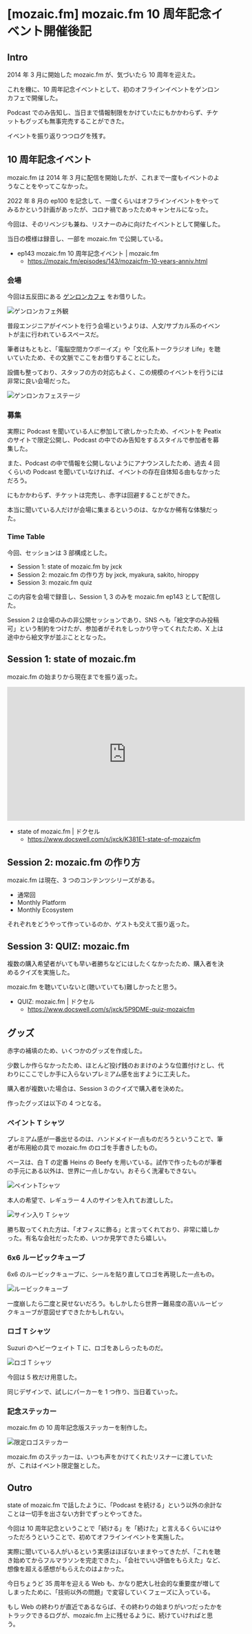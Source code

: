 # [mozaic.fm] mozaic.fm 10 周年記念イベント開催後記

## Intro

2014 年 3 月に開始した mozaic.fm が、気づいたら 10 周年を迎えた。

これを機に、10 周年記念イベントとして、初のオフラインイベントをゲンロンカフェで開催した。

Podcast でのみ告知し、当日まで情報制限をかけていたにもかかわらず、チケットもグッズも無事完売することができた。

イベントを振り返りつつログを残す。


## 10 周年記念イベント

mozaic.fm は 2014 年 3 月に配信を開始したが、これまで一度もイベントのようなことをやってこなかった。

2022 年 8 月の ep100 を記念して、一度くらいはオフラインイベントをやってみるかという計画があったが、コロナ禍であったためキャンセルになった。

今回は、そのリベンジも兼ね、リスナーのみに向けたイベントとして開催した。

当日の模様は録音し、一部を mozaic.fm で公開している。

- ep143 mozaic.fm 10 周年記念イベント | mozaic.fm
  - https://mozaic.fm/episodes/143/mozaicfm-10-years-anniv.html


### 会場

今回は五反田にある [ゲンロンカフェ](https://genron-cafe.jp/) をお借りした。

![ゲンロンカフェ外観](genroncafe.png#500x667)

普段エンジニアがイベントを行う会場というよりは、人文/サブカル系のイベントが主に行われているスペースだ。

筆者はもともと、「電脳空間カウボーイズ」や「文化系トークラジオ Life」を聴いていたため、その文脈でここをお借りすることにした。

設備も整っており、スタッフの方の対応もよく、この規模のイベントを行うには非常に良い会場だった。

![ゲンロンカフェステージ](stage.png#500x375)


### 募集

実際に Podcast を聞いている人に参加して欲しかったため、イベントを Peatix のサイトで限定公開し、Podcast の中でのみ告知をするスタイルで参加者を募集した。

また、Podcast の中で情報を公開しないようにアナウンスしたため、過去 4 回くらいの Podcast を聞いていなければ、イベントの存在自体知る由もなかっただろう。

にもかかわらず、チケットは完売し、赤字は回避することができた。

本当に聞いている人だけが会場に集まるというのは、なかなか稀有な体験だった。


### Time Table

今回、セッションは 3 部構成とした。

- Session 1: state of mozaic.fm by jxck
- Session 2: mozaic.fm の作り方 by jxck, myakura, sakito, hiroppy
- Session 3: mozaic.fm quiz

この内容を会場で録音し、Session 1, 3 のみを mozaic.fm ep143 として配信した。

Session 2 は会場のみの非公開セッションであり、SNS へも「絵文字のみ投稿可」という制約をつけたが、参加者がそれをしっかり守ってくれたため、X 上は途中から絵文字が並ぶこととなった。


## Session 1: state of mozaic.fm

mozaic.fm の始まりから現在までを振り返った。

<iframe src="https://www.docswell.com/slide/K381E1/embed" allowfullscreen="true" width="552" height="311" style="border: 0px; display: block; padding: 0px;"></iframe>

- state of mozaic.fm | ドクセル
  - https://www.docswell.com/s/jxck/K381E1-state-of-mozaicfm


## Session 2: mozaic.fm の作り方

mozaic.fm は現在、3 つのコンテンツシリーズがある。

- 通常回
- Monthly Platform
- Monthly Ecosystem

それぞれをどうやって作っているのか、ゲストも交えて振り返った。


## Session 3: QUIZ: mozaic.fm

複数の購入希望者がいても早い者勝ちなどにはしたくなかったため、購入者を決めるクイズを実施した。

mozaic.fm を聴いていないと(聴いていても)難しかったと思う。

- QUIZ: mozaic.fm | ドクセル
  - https://www.docswell.com/s/jxck/5P9DME-quiz-mozaicfm


## グッズ

赤字の補填のため、いくつかのグッズを作成した。

少数しか作らなかったため、ほとんど投げ銭のおまけのような位置付けとし、代わりにここでしか手に入らないプレミアム感を出すように工夫した。

購入者が複数いた場合は、Session 3 のクイズで購入者を決めた。

作ったグッズは以下の 4 つとなる。


### ペイント T シャツ

プレミアム感が一番出せるのは、ハンドメイド一点ものだろうということで、筆者が布用絵の具で mozaic.fm のロゴを手書きしたもの。

ベースは、白 T の定番 Heins の Beefy を用いている。試作で作ったものが筆者の手元にある以外は、世界に一点しかない。おそらく洗濯もできない。

![ペイントTシャツ](painted-tshirt.png#500x375)

本人の希望で、レギュラー 4 人のサインを入れてお渡しした。

![サイン入り T シャツ](autograph-tshirt.png#500x667)

勝ち取ってくれた方は、「オフィスに飾る」と言ってくれており、非常に嬉しかった。有名な会社だったため、いつか見学できたら嬉しい。


### 6x6 ルービックキューブ

6x6 のルービックキューブに、シールを貼り直してロゴを再現した一点もの。

![ルービックキューブ](rubiks-cube.png#500x375)

一度崩したら二度と戻せないだろう。もしかしたら世界一難易度の高いルービックキューブが意図せずできたかもしれない。


### ロゴ T シャツ

Suzuri のヘビーウェイト T に、ロゴをあしらったものだ。

![ロゴ T シャツ](logo-tshirt.png#500x667)

今回は 5 枚だけ用意した。

同じデザインで、試しにパーカーを 1 つ作り、当日着ていった。


### 記念ステッカー

mozaic.fm の 10 周年記念版ステッカーを制作した。

![限定ロゴステッカー](sticker.png#500x565)

mozaic.fm のステッカーは、いつも声をかけてくれたリスナーに渡していたが、これはイベント限定盤とした。


## Outro

state of mozaic.fm で話したように、「Podcast を続ける」という以外の余計なことは一切手を出さない方針でずっとやってきた。

今回は 10 周年記念ということで「続ける」を「続けた」と言えるくらいにはやっただろうということで、初めてオフラインイベントを実施した。

実際に聞いている人がいるという実感はほぼないままやってきたが、「これを聴き始めてからフルマラソンを完走できた」、「会社でいい評価をもらえた」など、想像を超える感想がもらえたのはよかった。

今日ちょうど 35 周年を迎える Web も、かなり肥大し社会的な重要度が増してしまったために、「技術以外の問題」で変容していくフェーズに入っている。

もし Web の終わりが直近であるならば、その終わりの始まりがいつだったかをトラックできるログが、mozaic.fm 上に残せるように、続けていければと思う。